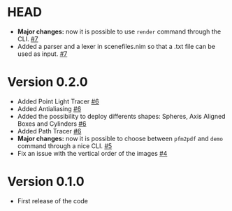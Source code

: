 # HEAD

-	**Major changes:** now it is possible to use `render` command through the CLI. [#7](https://github.com/teob97/T-RayX/pull/7)
-	Added a parser and a lexer in scenefiles.nim so that a .txt file can be used as input. [#7](https://github.com/teob97/T-RayX/pull/7)

# Version 0.2.0

-   Added Point Light Tracer [#6](https://github.com/teob97/T-RayX/pull/6)
-   Added Antialiasing [#6](https://github.com/teob97/T-RayX/pull/6)
-   Added the possibility to deploy differents shapes: Spheres, Axis Aligned Boxes and Cylinders [#6](https://github.com/teob97/T-RayX/pull/6)
-   Added Path Tracer [#6](https://github.com/teob97/T-RayX/pull/6)
-	**Major changes:** now it is possible to choose between `pfm2pdf` and `demo` command through a nice CLI. [#5](https://github.com/teob97/T-RayX/pull/5)
-   Fix an issue with the vertical order of the images [#4](https://github.com/teob97/T-RayX/pull/4)

# Version 0.1.0

-   First release of the code
